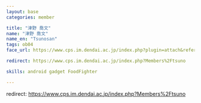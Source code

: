 ```yaml
---
layout: base
categories: member

title: "津野 喬文"
name: "津野 喬文"
name_en: "Tsunosan"
tags: ob04
face_url: https://www.cps.im.dendai.ac.jp/index.php?plugin=attach&refer=Members&openfile=nowprinting.png

redirect: https://www.cps.im.dendai.ac.jp/index.php?Members%2Ftsuno

skills: android gadget FoodFighter

---
```


redirect: https://www.cps.im.dendai.ac.jp/index.php?Members%2Ftsuno
